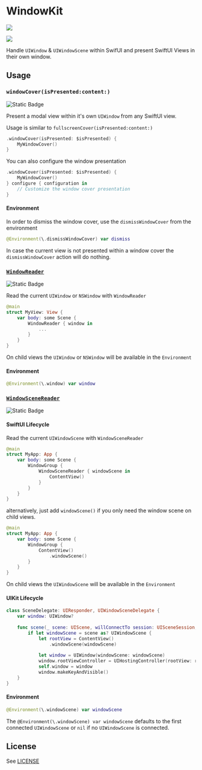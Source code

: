 # WindowKit

[![](https://img.shields.io/endpoint?url=https%3A%2F%2Fswiftpackageindex.com%2Fapi%2Fpackages%2Fdivadretlaw%2FWindowSceneReader%2Fbadge%3Ftype%3Dplatforms)](https://swiftpackageindex.com/divadretlaw/WindowKit)

[![](https://img.shields.io/endpoint?url=https%3A%2F%2Fswiftpackageindex.com%2Fapi%2Fpackages%2Fdivadretlaw%2FWindowSceneReader%2Fbadge%3Ftype%3Dswift-versions)](https://swiftpackageindex.com/divadretlaw/WindowKit)

Handle `UIWindow` & `UIWindowScene` within SwifUI and present SwiftUI Views in their own window.

## Usage

### `windowCover(isPresented:content:)`

![Static Badge](https://img.shields.io/badge/Platform_Compability-iOS%20%7C%20visionOS%20%7C%20tvOS-orange?logo=swift&labelColor=white)

Present a modal view within it's own `UIWindow` from any SwiftUI view.

Usage is similar to `fullscreenCover(isPresented:content:)`

```swift
.windowCover(isPresented: $isPresented) {
    MyWindowCover()
}
```

You can also configure the window presentation

```swift
.windowCover(isPresented: $isPresented) {
    MyWindowCover()
} configure { configuration in
    // Customize the window cover presentation
} 
```

#### Environment

In order to dismiss the window cover, use the `dismissWindowCover` from the environment

```swift
@Environment(\.dismissWindowCover) var dismiss
```

In case the current view is not presented within a window cover the `dismissWindowCover` action will do nothing.


### [`WindowReader`](https://github.com/divadretlaw/WindowReader)

![Static Badge](https://img.shields.io/badge/Platform_Compability-iOS%20%7C%20macOS%20%7C%20visionOS%20%7C%20tvOS-orange?logo=swift&labelColor=white)

Read the current `UIWindow` or `NSWindow` with `WindowReader`

```swift
@main
struct MyView: View {
    var body: some Scene {
        WindowReader { window in
            ...
        }
    }
}
```

On child views the `UIWindow` or `NSWindow` will be available in the `Environment`

#### Environment

```swift
@Environment(\.window) var window
```

### [`WindowSceneReader`](https://github.com/divadretlaw/WindowSceneReader)

![Static Badge](https://img.shields.io/badge/Platform_Compability-iOS%20%7C%20visionOS%20%7C%20tvOS-orange?logo=swift&labelColor=white)
#### SwiftUI Lifecycle

Read the current `UIWindowScene` with `WindowSceneReader`

```swift
@main
struct MyApp: App {
    var body: some Scene {
        WindowGroup {
            WindowSceneReader { windowScene in
                ContentView()
            }
        }
    }
}
```

alternatively, just add `windowScene()` if you only need the window scene on child views.

```swift
@main
struct MyApp: App {
    var body: some Scene {
        WindowGroup {
            ContentView()
                .windowScene()
        }
    }
}
```

On child views the `UIWindowScene` will be available in the `Environment`

#### UIKit Lifecycle

```swift
class SceneDelegate: UIResponder, UIWindowSceneDelegate {
    var window: UIWindow?
    
    func scene(_ scene: UIScene, willConnectTo session: UISceneSession, options connectionOptions: UIScene.ConnectionOptions) {
        if let windowScene = scene as? UIWindowScene {
            let rootView = ContentView()
                .windowScene(windowScene)
            
            let window = UIWindow(windowScene: windowScene)
            window.rootViewController = UIHostingController(rootView: rootView)
            self.window = window
            window.makeKeyAndVisible()
    }
}
```

#### Environment

```swift
@Environment(\.windowScene) var windowScene
```

The `@Environment(\.windowScene) var windowScene` defaults to the first connected `UIWindowScene` or `nil` if no `UIWindowScene` is connected.

## License

See [LICENSE](LICENSE)
